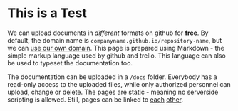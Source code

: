 This is a Test
==============

We can upload documents in *different* formats on github for **free**. By default, the domain name is `companyname.github.io/repository-name`, but we can [use our own domain](https://docs.github.com/en/pages/configuring-a-custom-domain-for-your-github-pages-site).
This page is prepared using Markdown - the simple markup language used by github and trello. This language can also be used to typeset the documentation too.

The documentation can be uploaded in a `/docs` folder. Everybody has a read-only access to the uploaded files, while only authorized personnel can upload, change or delete. The pages are static - meaning no serverside scripting is allowed. Still, pages can be linked to [each](https://xcheffo.github.io/app-scripts/docs.md) [other](https://xcheffo.github.io/app-scripts/AUD-MAN-DanteController-4.7.x-v1.0.pdf).
